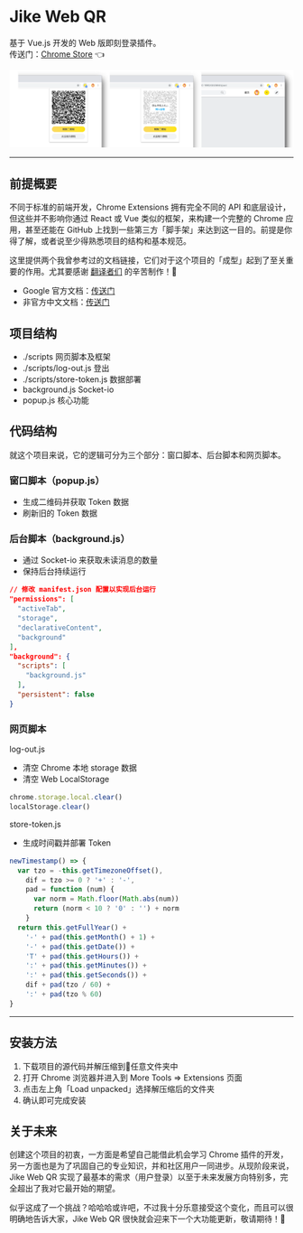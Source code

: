 # Jike Web QR
基于 Vue.js 开发的 Web 版即刻登录插件。  
传送门：[Chrome Store](https://chrome.google.com/webstore/detail/jike-web-qr/gahlkoaglgmbpjoecaahganpccafojaa) 👈

 ![Chrome Store 截图](images/demo_2@3x.png)

---

## 前提概要
不同于标准的前端开发，Chrome Extensions 拥有完全不同的 API 和底层设计，但这些并不影响你通过 React 或 Vue 类似的框架，来构建一个完整的 Chrome 应用，甚至还能在 GitHub 上找到一些第三方「脚手架」来达到这一目的。前提是你得了解，或者说至少得熟悉项目的结构和基本规范。

这里提供两个我曾参考过的文档链接，它们对于这个项目的「成型」起到了至关重要的作用。尤其要感谢 [翻译者们](https://plus.google.com/+Crxdoc-zhAppspot) 的辛苦制作！🎉

* Google 官方文档：[传送门](https://developer.chrome.com/extensions)
* 非官方中文文档：[传送门](https://crxdoc-zh.appspot.com/extensions)

## 项目结构
* ./scripts 网页脚本及框架
* ./scripts/log-out.js 登出
* ./scripts/store-token.js 数据部署
* background.js Socket-io
* popup.js 核心功能

## 代码结构
就这个项目来说，它的逻辑可分为三个部分：窗口脚本、后台脚本和网页脚本。

### 窗口脚本（popup.js）

* 生成二维码并获取 Token 数据
* 刷新旧的 Token 数据

### 后台脚本（background.js）

* 通过 Socket-io 来获取未读消息的数量
* 保持后台持续运行

```json
// 修改 manifest.json 配置以实现后台运行
"permissions": [
  "activeTab",
  "storage",
  "declarativeContent",
  "background"
],
"background": {
  "scripts": [
    "background.js"
  ],
  "persistent": false
}
```

### 网页脚本
log-out.js

* 清空 Chrome 本地 storage 数据
* 清空 Web LocalStorage

```javascript
chrome.storage.local.clear()
localStorage.clear()
```

store-token.js

* 生成时间戳并部署 Token

```javascript
newTimestamp() => {
  var tzo = -this.getTimezoneOffset(),
    dif = tzo >= 0 ? '+' : '-',
    pad = function (num) {
      var norm = Math.floor(Math.abs(num))
      return (norm < 10 ? '0' : '') + norm
    }
  return this.getFullYear() +
    '-' + pad(this.getMonth() + 1) +
    '-' + pad(this.getDate()) +
    'T' + pad(this.getHours()) +
    ':' + pad(this.getMinutes()) +
    ':' + pad(this.getSeconds()) +
    dif + pad(tzo / 60) +
    ':' + pad(tzo % 60)
}
```

---

## 安装方法


1. 下载项目的源代码并解压缩到任意文件夹中
2. 打开 Chrome 浏览器并进入到 More Tools => Extensions 页面
3. 点击左上角「Load unpacked」选择解压缩后的文件夹
4. 确认即可完成安装

## 关于未来
创建这个项目的初衷，一方面是希望自己能借此机会学习 Chrome 插件的开发，另一方面也是为了巩固自己的专业知识，并和社区用户一同进步。从现阶段来说，Jike Web QR 实现了最基本的需求（用户登录）以至于未来发展方向特别多，完全超出了我对它最开始的期望。

似乎这成了一个挑战？哈哈哈或许吧，不过我十分乐意接受这个变化，而且可以很明确地告诉大家，Jike Web QR 很快就会迎来下一个大功能更新，敬请期待！🎉
